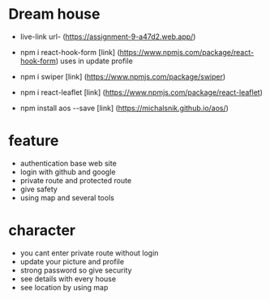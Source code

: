 # Dream house

- live-link url- (https://assignment-9-a47d2.web.app/)

- npm i react-hook-form [link] (https://www.npmjs.com/package/react-hook-form) uses in update profile

- npm i swiper [link] (https://www.npmjs.com/package/swiper)

- npm i react-leaflet [link] (https://www.npmjs.com/package/react-leaflet)

- npm install aos --save
 [link] (https://michalsnik.github.io/aos/)


# feature 

+ authentication base web site
+ login with github and google
+ private route and protected route
+ give safety
+ using map and several tools

# character

- you cant enter private route without login
- update your picture and profile
- strong password so give security
- see details with every house
- see location by using map